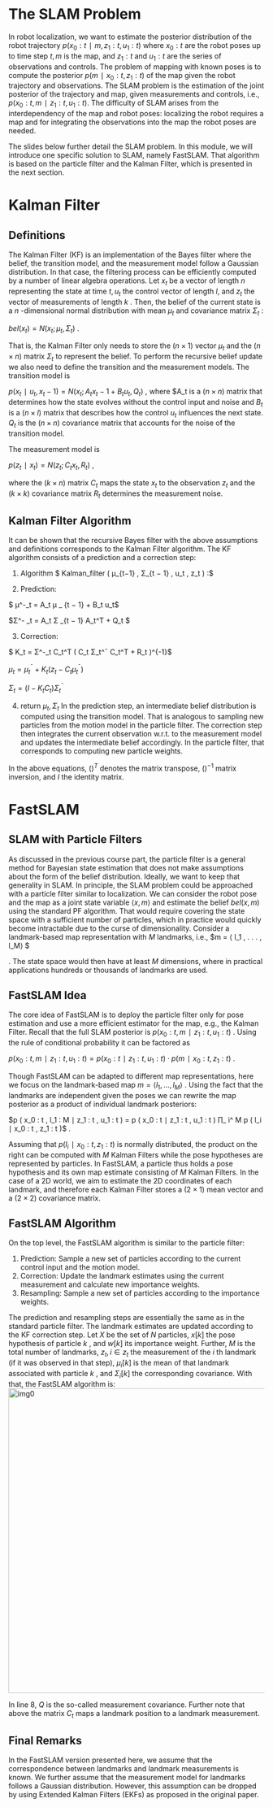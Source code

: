 # The SLAM Problem
In robot localization, we want to estimate the posterior distribution of the robot trajectory 
$p
(
x_0
:
t
∣
m
,
z_1
:
t
,
u_1
:
t
)$
where $x_0
:
t$ are the robot poses up to time step 
$t
, 
m$ is the map, and 
$z_1
:
t$
and 
$u_1
:
t$ are the series of observations and controls. The problem of mapping with known poses is to compute the posterior 
$p
(
m
∣
x_0
:
t
,
z_1
:
t
)$ of the map given the robot trajectory and observations. The SLAM problem is the estimation of the joint posterior of the trajectory and map, given measurements and controls, i.e., 
$p
(
x_0
:
t
,
m
∣
z_1
:
t
,
u_1
:
t
)$. The difficulty of SLAM arises from the interdependency of the map and robot poses: localizing the robot requires a map and for integrating the observations into the map the robot poses are needed.

The slides below further detail the SLAM problem. In this module, we will introduce one specific solution to SLAM, namely FastSLAM. That algorithm is based on the particle filter and the Kalman Filter, which is presented in the next section.

# Kalman Filter
## Definitions
The Kalman Filter (KF) is an implementation of the Bayes filter where the belief, the transition model, and the measurement model follow a Gaussian distribution. In that case, the filtering process can be efficiently computed by a number of linear algebra operations. Let 
$x_t$
be a vector of length 
$n$ representing the state at time 
$t
, 
u_t$ the control vector of length 
$l$, and 
$z_t$
the vector of measurements of length 
$k$
. Then, the belief of the current state is a 
$n$
-dimensional normal distribution with mean 
$μ_t$ and covariance matrix 
$Σ_t$ :


$b
e
l
(
x_t
)= N
(
x_t
;
μ_t
,
Σ_t
)$ .

That is, the Kalman Filter only needs to store the 
$(
n
×
1
)$ vector 
$μ_t$ and the 
$(
n
×
n
)$ matrix 
$Σ_t$
to represent the belief. To perform the recursive belief update we also need to define the transition and the measurement models. The transition model is

$p
(
x_t
∣
u_t
,
x_t
−
1
) = N
(
x_t
;
A_t
x_t
−
1
+
B_t
u_t
,
Q_t
)$ ,
where 
$A_t
is a 
$(
n
×
n
)$
matrix that determines how the state evolves without the control input and noise and 
$B
_t$
is a 
$(
n
×
l
)$
matrix that describes how the control 
$u_t$ influences the next state. 
$Q_t$ is the 
$(
n
×
n
)$ covariance matrix that accounts for the noise of the transition model.

The measurement model is


$p
(
z_t
∣
x_t
)= N
(
z_t
;
C_t
x_t
,
R_t
)$
,

where the 
$(
k
×
n
)$
matrix 
$C_t$
maps the state 
$x_t$
to the observation 
$z_t$
and the 
$(
k
×
k
)$
covariance matrix 
$R_t$
determines the measurement noise.

## Kalman Filter Algorithm

It can be shown that the recursive Bayes filter with the above assumptions and definitions corresponds to the Kalman Filter algorithm. The KF algorithm consists of a prediction and a correction step:

1. Algorithm 
$ Kalman_filter
(
μ_{t−1}
,
Σ_{t
−
1}
,
u_t
,
z_t
)
:$

2. Prediction:
  
$ μ^-_t =
A_t
μ
_ {t
−
1}
+
B_t
u_t$ 
   
$Σ^- _t =
A_t Σ
_{t
−
1}
A_t^T
+
Q_t $ 

3. Correction:
  
$ K_t =
Σ^-_t
C_t^T
(
C_t
Σ_t^¯
C_t^T
+
R_t
)^{-1}$

  
$μ_t =
μ_t^
¯
+
K_t
(
z_t
−
C_t
μ_t^¯
)$
  
$Σ_t =
(
I
−
K_t
C_t
)
Σ_t^¯$

4. return 
$μ_t
,
Σ_t$
In the prediction step, an intermediate belief distribution is computed using the transition model. That is analogous to sampling new particles from the motion model in the particle filter. The correction step then integrates the current observation w.r.t. to the measurement model and updates the intermediate belief accordingly. In the particle filter, that corresponds to computing new particle weights.

In the above equations, 
$(
)^
T$
 denotes the matrix transpose, 
$(
)^{−
1}$
matrix inversion, and 
$I$ the identity matrix.

# FastSLAM
## SLAM with Particle Filters

As discussed in the previous course part, the particle filter is a general method for Bayesian state estimation that does not make assumptions about the form of the belief distribution. Ideally, we want to keep that generality in SLAM. In principle, the SLAM problem could be approached with a particle filter similar to localization. We can consider the robot pose and the map as a joint state variable 
$⟨
x
,
m
⟩$
 and estimate the belief 
$b
e
l
(
x
,
m
)$
 using the standard PF algorithm. That would require covering the state space with a sufficient number of particles, which in practice would quickly become intractable due to the curse of dimensionality. Consider a landmark-based map representation with 
$M$
 landmarks, i.e., 
$m =
⟨
l_1
,
.
.
.
,
l_M⟩
$

. The state space would then have at least 
$M$
dimensions, where in practical applications hundreds or thousands of landmarks are used. 


## FastSLAM Idea
The core idea of FastSLAM is to deploy the particle filter only for pose estimation and use a more efficient estimator for the map, e.g., the Kalman Filter. Recall that the full SLAM posterior is 
$p
(
x_0
:
t
,
m
∣
z_1
:
t
,
u_1
:
t
)$
. Using the rule of conditional probability it can be factored as

 
$p
(
x_0
:
t
,
m
∣
z_1
:
t
,
u_1
:
t
) =
p
(
x_0
:
t
∣
z_1
:
t
,
u_1
:
t
)
⋅
p
(
m
∣
x_0
:
t
,
z_1
:
t
)$
.

Though FastSLAM can be adapted to different map representations, here we focus on the landmark-based map 
$m =
⟨
l_1
,
.
.
.
,
l_M
⟩$
. Using the fact that the landmarks are independent given the poses we can rewrite the map posterior as a product of individual landmark posteriors:


$p
(
x_0
:
t
,
l_1
:
M
∣
z_1
:
t
,
u_1
:
t
) =
p
(
x_0
:
t
∣
z_1
:
t
,
u_1
:
t
)
∏_
i^
M
p
(
l_i
∣
x_0
:
t
,
z_1
:
t
)$
.

Assuming that 
$p
(
l_i
∣
x_0
:
t
,
z_1
:
t
)$
 is normally distributed, the product on the right can be computed with 
$M$
 Kalman Filters while the pose hypotheses are represented by particles. In FastSLAM, a particle thus holds a pose hypothesis and its own map estimate consisting of 
$M$
 Kalman Filters. In the case of a 2D world, we aim to estimate the 2D coordinates of each landmark, and therefore each Kalman Filter stores a 
$(
2
×
1
)$
 mean vector and a 
$(
2
×
2
)$
 covariance matrix.


## FastSLAM Algorithm
On the top level, the FastSLAM algorithm is similar to the particle filter:

1. Prediction: Sample a new set of particles according to the current control input and the motion model.
2. Correction: Update the landmark estimates using the current measurement and calculate new importance weights.
3. Resampling: Sample a new set of particles according to the importance weights.

The prediction and resampling steps are essentially the same as in the standard particle filter. The landmark estimates are updated according to the KF correction step. Let 
$X$
 be the set of 
$N$
 particles, 
$x
[
k
]$
 the pose hypothesis of particle 
$k$
, and 
$w
[
k
]$
 its importance weight. Further, 
$M$
 is the total number of landmarks, 
$z_t
,
i
∈
z_t$
the measurement of the 
$i$
th landmark (if it was observed in that step), 
$μ_
i
[
k
]$
 is the mean of that landmark associated with particle 
$k$
, and 
$Σ_i
[
k
]$
 the corresponding covariance. With that, the FastSLAM algorithm is:
<img src="/Users/madhushreesannigrahi/Documents/GitHub/UTN-Mobile-Robotics/images/Algo.png" alt="img0" width="600"/>

In line 8, 
$Q$
 is the so-called measurement covariance. Further note that above the matrix 
$C_
t$
 maps a landmark position to a landmark measurement.


## Final Remarks
In the FastSLAM version presented here, we assume that the correspondence between landmarks and landmark measurements is known. We further assume that the measurement model for landmarks follows a Gaussian distribution. However, this assumption can be dropped by using Extended Kalman Filters (EKFs) as proposed in the original paper.